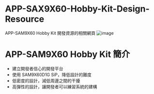 # APP-SAX9X60-Hobby-Kit-Design-Resource
APP-SAM9X60 Hobby Kit 開發資源的相關網頁
![image](https://github.com/user-attachments/assets/b5a11100-ceb7-4df5-8630-d5e808c353f4)

# APP-SAM9X60 Hobby Kit 簡介 
  * 建立開發者信心的開發平台
  * 使用 SAM9X60D1G SiP，降低設計的難度
  * 低密度的設計，減低周邊之間的干擾
  * 高彈性的設計，讓開發者可以練習系統的建構

